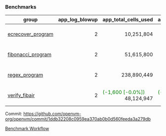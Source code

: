 ### Benchmarks
| group | app_log_blowup | app_total_cells_used | app_total_cycles | app_total_proof_time_ms | leaf_log_blowup | leaf_total_cells_used | leaf_total_cycles | leaf_total_proof_time_ms | max_segment_length | instance | alloc |
|---|---|---|---|---|---|---|---|---|---|---|---|
| [ ecrecover_program ](https://github.com/openvm-org/openvm/blob/benchmark-results/benchmarks/individual/ecrecover-1ddb32208c0959ea370ab0b0d560feeda3a279db.md) | <div style='text-align: right'> 2 </div>  | <div style='text-align: right'> 10,251,804 </div>  | <div style='text-align: right'> 195,066 </div>  | <span style='color: green'>(-99.0 [-5.0%])</span><div style='text-align: right'> 1,873.0 </div>  | <div style='text-align: right'> - </div>  | <div style='text-align: right'> - </div>  | <div style='text-align: right'> - </div>  | <div style='text-align: right'> - </div>  | 1048476 | 64cpu-linux-arm64 | mimalloc |
| [ fibonacci_program ](https://github.com/openvm-org/openvm/blob/benchmark-results/benchmarks/individual/fibonacci-1ddb32208c0959ea370ab0b0d560feeda3a279db.md) | <div style='text-align: right'> 2 </div>  | <div style='text-align: right'> 51,615,800 </div>  | <div style='text-align: right'> 3,000,274 </div>  | <span style='color: red'>(+3.0 [+0.1%])</span><div style='text-align: right'> 5,544.0 </div>  | <div style='text-align: right'> 2 </div>  | <span style='color: green'>(-5,560 [-0.0%])</span><div style='text-align: right'> 144,219,523 </div>  | <span style='color: green'>(-1,098 [-0.0%])</span><div style='text-align: right'> 7,037,574 </div>  | <span style='color: red'>(+78.0 [+0.5%])</span><div style='text-align: right'> 14,373.0 </div>  | 1048476 | 64cpu-linux-arm64 | mimalloc |
| [ regex_program ](https://github.com/openvm-org/openvm/blob/benchmark-results/benchmarks/individual/regex-1ddb32208c0959ea370ab0b0d560feeda3a279db.md) | <div style='text-align: right'> 2 </div>  | <div style='text-align: right'> 238,890,449 </div>  | <div style='text-align: right'> 8,381,808 </div>  | <span style='color: green'>(-23.0 [-0.1%])</span><div style='text-align: right'> 17,220.0 </div>  | <div style='text-align: right'> 2 </div>  | <span style='color: red'>(+11,040 [+0.0%])</span><div style='text-align: right'> 315,474,157 </div>  | <span style='color: red'>(+1,942 [+0.0%])</span><div style='text-align: right'> 14,648,960 </div>  | <span style='color: green'>(-657.0 [-2.2%])</span><div style='text-align: right'> 28,664.0 </div>  | 1048476 | 64cpu-linux-arm64 | mimalloc |
| [ verify_fibair ](https://github.com/openvm-org/openvm/blob/benchmark-results/benchmarks/individual/verify_fibair-1ddb32208c0959ea370ab0b0d560feeda3a279db.md) | <div style='text-align: right'> 2 </div>  | <span style='color: green'>(-1,600 [-0.0%])</span><div style='text-align: right'> 48,124,947 </div>  | <span style='color: green'>(-208 [-0.1%])</span><div style='text-align: right'> 396,934 </div>  | <span style='color: red'>(+2.0 [+0.1%])</span><div style='text-align: right'> 3,163.0 </div>  | <div style='text-align: right'> - </div>  | <div style='text-align: right'> - </div>  | <div style='text-align: right'> - </div>  | <div style='text-align: right'> - </div>  | 1048476 | 64cpu-linux-arm64 | mimalloc |


Commit: https://github.com/openvm-org/openvm/commit/1ddb32208c0959ea370ab0b0d560feeda3a279db

[Benchmark Workflow](https://github.com/openvm-org/openvm/actions/runs/12349953905)
